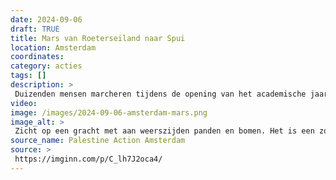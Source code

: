 ```yaml
---
date: 2024-09-06
draft: TRUE
title: Mars van Roeterseiland naar Spui
location: Amsterdam
coordinates: 
category: acties
tags: []
description: > 
 Duizenden mensen marcheren tijdens de opening van het academische jaar van het Roeterseiland naar het Spui, om de Universiteit van Amsterdam te manen de banden met de zionistische bezetting te verbreken. Zij dragen Palestijnse vlaggen, keffiyeh en spandoeken.
video: 
image: /images/2024-09-06-amsterdam-mars.png
image_alt: > 
 Zicht op een gracht met aan weerszijden panden en bomen. Het is een zonnige dag. Op de rechterkade staat voornamelijk bouwmateriaal. Over een brug in de verte en op de linkerkade marcheren duizenden mensen met Palestijnse vlaggen. Eén spandoek roept op (in het Engels): 'UvA, stop de leugens, verbeek alle banden'.
source_name: Palestine Action Amsterdam
source: > 
 https://imginn.com/p/C_lh7J2oca4/
---
```

